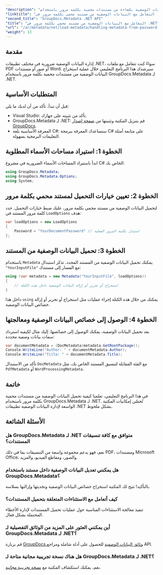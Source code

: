```yaml
---
"description": "تعرّف على كيفية استخراج وإدارة البيانات الوصفية بكفاءة من مستندات محمية بكلمة مرور باستخدام GroupDocs.Metadata لـ .NET. يغطي هذا البرنامج التعليمي الشامل الخطوات الأساسية، بما في ذلك ضبط خيارات التحميل والوصول إلى خصائص البيانات الوصفية."
"linktitle": "التعامل مع البيانات الوصفية من مستند محمي بكلمة مرور في .NET"
"second_title": "GroupDocs.Metadata .NET API"
"title": "التعامل مع البيانات الوصفية من مستند محمي بكلمة مرور في .NET"
"url": "/ar/metadata/net/load-metadata/handling-metadata-from-password-protected-document/"
"weight": 13
---
```


## مقدمة

إدارة البيانات الوصفية ضرورية في مختلف تطبيقات .NET، سواءً كنت تتعامل مع ملفات PDF أو صور أو مستندات Word. سيرشدك هذا البرنامج التعليمي خلال عملية استخراج البيانات الوصفية من مستندات محمية بكلمة مرور باستخدام GroupDocs.Metadata لـ .NET.

## المتطلبات الأساسية

قبل أن تبدأ، تأكد من أن لديك ما يلي:

- Visual Studio: تأكد من تثبيته على جهازك.
- GroupDocs.Metadata لـ .NET: قم بتنزيل المكتبة وتثبيتها من [صفحة إصدار GroupDocs](https://releases.groupdocs.com/metadata/net/).
- المعرفة الأساسية بلغة C#: ستساعدك المعرفة ببرمجة C# على متابعة أمثلة التعليمات البرمجية بسهولة.

## الخطوة 1: استيراد مساحات الأسماء المطلوبة

ابدأ باستيراد المساحات الأسماء الضرورية في مشروع C# الخاص بك:

```csharp
using GroupDocs.Metadata;
using GroupDocs.Metadata.Options;
using System;
```

## الخطوة 2: تعيين خيارات التحميل لمستند محمي بكلمة مرور

لتحميل البيانات الوصفية من مستند محمي بكلمة مرور، عليك ضبط خيارات التحميل. حدد كلمة مرور المستند في `LoadOptions` هدف:

```csharp
var loadOptions = new LoadOptions
{
    Password = "YourDocumentPassword" // استبدل بكلمة المرور الفعلية
};
```

## الخطوة 3: تحميل البيانات الوصفية من المستند

باستخدام `Metadata` يمكنك تحميل البيانات الوصفية من المستند المحدد. تذكر استبدال `"YourInputFile"` مع المسار إلى مستندك:

```csharp
using (var metadata = new Metadata("YourInputFile", loadOptions))
{
    // استخراج أو تحرير أو إزالة البيانات الوصفية داخل هذه الكتلة
}
```

داخل هذا `using` يمكنك من خلال هذه الكتلة إجراء عمليات مثل استخراج أو تحرير أو إزالة خصائص البيانات الوصفية.

## الخطوة 4: الوصول إلى خصائص البيانات الوصفية ومعالجتها

بعد تحميل البيانات الوصفية، يمكنك الوصول إلى خصائصها. إليك مثال لكيفية استرداد سمات بيانات وصفية محددة:

```csharp
var documentMetadata = (DocMetadata)metadata.GetRootPackage();
Console.WriteLine("Author: " + documentMetadata.Author);
Console.WriteLine("Title: " + documentMetadata.Title);
```

تأكد من الاستبدال `DocMetadata` مع الفئة المقابلة لتنسيق المستند الخاص بك، مثل `PdfMetadata` أو `WordProcessingMetadata`.

## خاتمة

في هذا البرنامج التعليمي، تعلمنا كيفية تحميل البيانات الوصفية من مستندات محمية بكلمة مرور باستخدام GroupDocs.Metadata لـ .NET. تُحسّن إمكانيات المكتبة الواسعة لإدارة البيانات الوصفية تطبيقات .NET بشكل ملحوظ.

## الأسئلة الشائعة

### هل GroupDocs.Metadata لـ .NET متوافق مع كافة تنسيقات المستندات؟
نعم، فهو يدعم مجموعة واسعة من التنسيقات بما في ذلك PDF، ومستندات Microsoft Office، والصور، ومقاطع الفيديو، والمزيد.

### هل يمكنني تعديل البيانات الوصفية داخل مستند باستخدام GroupDocs.Metadata؟
بالتأكيد! تتيح لك المكتبة استخراج خصائص البيانات الوصفية وتحديثها وإزالتها بسلاسة.

### كيف أتعامل مع الاستثناءات المتعلقة بتحميل المستندات؟
تنفيذ معالجة الاستثناءات المناسبة حول عمليات تحميل المستندات لإدارة الأخطاء المحتملة بشكل فعال.

### أين يمكنني العثور على المزيد من الوثائق التفصيلية لـ GroupDocs.Metadata لـ .NET؟
قم بزيارة [GroupDocs.وثائق البيانات الوصفية](https://reference.groupdocs.com/metadata/net/) للحصول على أدلة شاملة ومراجع API.

### هل هناك نسخة تجريبية مجانية متاحة لـ GroupDocs.Metadata لـ .NET؟
نعم، يمكنك استكشاف المكتبة مع [نسخة تجريبية مجانية](https://releases.groupdocs.com/).